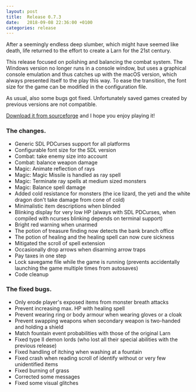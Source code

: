 ```yaml
---
layout: post
title:  Release 0.7.3
date:   2018-09-08 22:36:00 +0100
categories: release
---
```


After a seemingly endless deep slumber, which might have seemed like death, life returned to the effort to create a Larn for the 21st century.

This release focused on polishing and balancing the combat system. The Windows version no longer runs in a console window, but uses a graphical console emulation and thus catches up with the macOS version, which always presented itself to the play this way. To ease the transition, the font size for the game can be modified in the configuration file.

As usual, also some bugs got fixed. Unfortunately saved games created by previous versions are not compatible.

[Download it from sourceforge](http://sourceforge.net/projects/nlarn/files/nlarn/0.7.3/) and I hope you enjoy playing it!

### The changes.

 * Generic SDL PDCurses support for all platforms
 * Configurable font size for the SDL version
 * Combat: take enemy size into account
 * Combat: balance weapon damage
 * Magic: Animate reflection of rays
 * Magic: Magic Missile is handled as ray spell
 * Magic: Terminate ray spells at medium sized monsters
 * Magic: Balance spell damage
 * Added cold resistance for monsters (the ice lizard, the yeti and the white dragon don't take damage from cone of cold)
 * Minimalistic item descriptions when blinded
 * Blinking display for very low HP (always with SDL PDCurses, when compiled with ncurses blinking depends on terminal support)
 * Bright red warning when unarmed
 * The potion of treasure finding now detects the bank branch office
 * The potion of healing and the healing spell can now cure sickness
 * Mitigated the scroll of spell extension
 * Occasionally drop arrows when disarming arrow traps
 * Pay taxes in one step
 * Lock savegame file while the game is running (prevents accidentally launching the game multiple times from autosaves)
 * Code cleanup

### The fixed bugs.

 * Only erode player's exposed items from monster breath attacks
 * Prevent increasing max. HP with healing spell
 * Prevent wearing ring or body armour when wearing gloves or a cloak
 * Prevent swapping weapons when secondary weapon is two-handed and holding a shield
 * Match fountain event probabilities with those of the original Larn
 * Fixed type II demon lords (who lost all their special abilities with the previous release)
 * Fixed handling of itching when washing at a fountain
 * Fixed crash when reading scroll of identify without or very few unidentified items
 * Fixed burning of grass
 * Corrected some messages
 * Fixed some visual glitches


